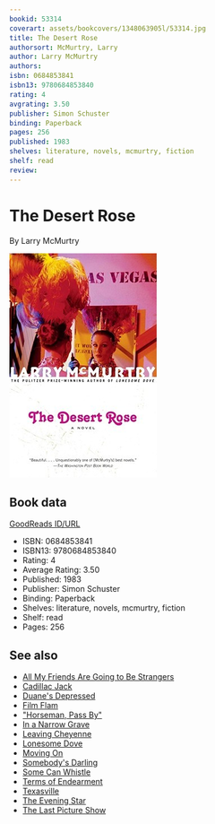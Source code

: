 ```yaml
---
bookid: 53314
coverart: assets/bookcovers/1348063905l/53314.jpg
title: The Desert Rose
authorsort: McMurtry, Larry
author: Larry McMurtry
authors: 
isbn: 0684853841
isbn13: 9780684853840
rating: 4
avgrating: 3.50
publisher: Simon Schuster
binding: Paperback
pages: 256
published: 1983
shelves: literature, novels, mcmurtry, fiction
shelf: read
review: 
---
```


# The Desert Rose

By Larry McMurtry

![](../../assets/bookcovers/1348063905l/53314.jpg)

## Book data

[GoodReads ID/URL](https://www.goodreads.com/book/show/53314)

- ISBN: 0684853841
- ISBN13: 9780684853840
- Rating: 4
- Average Rating: 3.50
- Published: 1983
- Publisher: Simon Schuster
- Binding: Paperback
- Shelves: literature, novels, mcmurtry, fiction
- Shelf: read
- Pages: 256


## See also

- [All My Friends Are Going to Be Strangers](All_My_Friends_Are_Going_to_Be_Strangers.md)
- [Cadillac Jack](Cadillac_Jack.md)
- [Duane's Depressed](Duanes_Depressed.md)
- [Film Flam](Film_Flam-_Essays_on_Hollywood.md)
- ["Horseman, Pass By"](Horseman__Pass_By.md)
- [In a Narrow Grave](In_a_Narrow_Grave-_Essays_on_Texas.md)
- [Leaving Cheyenne](Leaving_Cheyenne.md)
- [Lonesome Dove](Lonesome_Dove.md)
- [Moving On](Moving_On.md)
- [Somebody's Darling](Somebodys_Darling.md)
- [Some Can Whistle](Some_Can_Whistle.md)
- [Terms of Endearment](Terms_of_Endearment.md)
- [Texasville](Texasville.md)
- [The Evening Star](The_Evening_Star.md)
- [The Last Picture Show](The_Last_Picture_Show.md)
